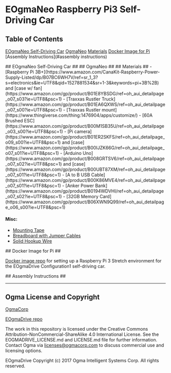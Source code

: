 # EOgmaNeo Raspberry Pi3 Self-Driving Car #

## Table of Contents ##
[EOgmaNeo Self-Driving Car](#sdc)
[OgmaNeo](#ogma)
[Materials](#materials)
[Docker Image for Pi](#docker)
[Assembly Instructions](#assembly instructions)



<a name="sdc"/>
## EOgmaNeo Self-Driving Car ##




<a name="ogma"/>
## OgmaNeo ##




<a name="materials"/>
## Materials ##
- [Raspberry Pi 3B+](https://www.amazon.com/CanaKit-Raspberry-Power-Supply-Listed/dp/B07BC6WH7V/ref=sr_1_3?s=electronics&ie=UTF8&qid=1527881534&sr=1-3&keywords=pi+3B%2B) and [case w/ fan](https://www.amazon.com/gp/product/B01E8YBSDG/ref=oh_aui_detailpage_o07_s03?ie=UTF8&psc=1)
- [Traxxas Rustler Truck](https://www.amazon.com/gp/product/B01EA6QXWS/ref=oh_aui_detailpage_o07_s00?ie=UTF8&psc=1)
- [Traxxas Rustler mount](https://www.thingiverse.com/thing:1476904/apps/customize/)
- [60A Brushed ESC](https://www.amazon.com/gp/product/B00M1SB35U/ref=oh_aui_detailpage_o03_s00?ie=UTF8&psc=1)
- [Pi camera](https://www.amazon.com/gp/product/B01ER2SKFS/ref=oh_aui_detailpage_o09_s00?ie=UTF8&psc=1) and [case](https://www.amazon.com/gp/product/B00IJZK66G/ref=oh_aui_detailpage_o07_s01?ie=UTF8&psc=1)
- [Arduino Uno](https://www.amazon.com/gp/product/B008GRTSV6/ref=oh_aui_detailpage_o07_s02?ie=UTF8&psc=1) and [case](https://www.amazon.com/gp/product/B00UBT87XM/ref=oh_aui_detailpage_o07_s01?ie=UTF8&psc=1)
- [A to B USB Cable](https://www.amazon.com/gp/product/B00K86MVE4/ref=oh_aui_detailpage_o07_s01?ie=UTF8&psc=1)
- [Anker Power Bank](https://www.amazon.com/gp/product/B0194WDVHI/ref=oh_aui_detailpage_o07_s02?ie=UTF8&psc=1)
- [32GB Memory Card](https://www.amazon.com/gp/product/B06XWN9Q99/ref=oh_aui_detailpage_o06_s00?ie=UTF8&psc=1)

#### Misc: #### 
- [Mounting Tape](https://www.amazon.com/gp/product/B003W0R4PE/ref=oh_aui_detailpage_o07_s01?ie=UTF8&psc=1)
- [Breadboard with Jumper Cables](https://www.amazon.com/gp/product/B073X7GZ1P/ref=oh_aui_detailpage_o09_s00?ie=UTF8&psc=1)
- [Solid Hookup Wire](https://www.amazon.com/gp/product/B008L3QJAS/ref=oh_aui_detailpage_o06_s00?ie=UTF8&psc=1)




<a name="docker"/>
## Docker Image for Pi ##


[Docker image repo](https://github.com/ylustina/sdc-docker) for setting up a Raspberry Pi 3 Stretch environment for the EOgmaDrive Configuration1 self-driving car.




<a name="assembly instructions"/>
## Assembly Instructions ## 


----------------


## Ogma License and Copyright ##

[OgmaCorp](https://github.com/ogmacorp)

[EOgmaDrive repo](https://github.com/ogmacorp/EOgmaDrive)

The work in this repository is licensed under the Creative Commons Attribution-NonCommercial-ShareAlike 4.0 International License. See the EOGMADRIVE_LICENSE.md and LICENSE.md file for further information. Contact Ogma via licenses@ogmacorp.com to discuss commercial use and licensing options.

EOgmaDrive Copyright (c) 2017 Ogma Intelligent Systems Corp. All rights reserved.



